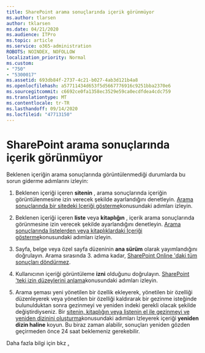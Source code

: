 ```yaml
---
title: SharePoint arama sonuçlarında içerik görünmüyor
ms.author: tlarsen
author: tklarsen
ms.date: 04/21/2020
ms.audience: ITPro
ms.topic: article
ms.service: o365-administration
ROBOTS: NOINDEX, NOFOLLOW
localization_priority: Normal
ms.custom:
- "750"
- "5300017"
ms.assetid: 693db84f-2737-4c21-b027-4ab3d121b4a8
ms.openlocfilehash: a57711434d653f5d5667776916c9251bba2370e6
ms.sourcegitcommit: c6692ce0fa1358ec3529e59ca0ecdfdea4cdc759
ms.translationtype: MT
ms.contentlocale: tr-TR
ms.lasthandoff: 09/14/2020
ms.locfileid: "47713150"
---
```

# <a name="content-doesnt-appear-in-sharepoint-search-results"></a>SharePoint arama sonuçlarında içerik görünmüyor

Beklenen içeriğin arama sonuçlarında görüntülenmediği durumlarda bu sorun giderme adımlarını izleyin:
  
1. Beklenen içeriği içeren **sitenin** , arama sonuçlarında içeriğin görüntülenmesine izin verecek şekilde ayarlandığını denetleyin. [Arama sonuçlarında bir sitedeki Içeriği gösterme](https://docs.microsoft.com/sharepoint/make-site-content-searchable#show-content-on-a-site-in-search-results)konusundaki adımları izleyin.

2. Beklenen içeriği içeren **liste** veya **kitaplığın** , içerik arama sonuçlarında görünmesine izin verecek şekilde ayarlandığını denetleyin. [Arama sonuçlarında listelerden veya kitaplıklardaki Içeriği gösterme](https://docs.microsoft.com/sharepoint/make-site-content-searchable#show-content-from-lists-or-libraries-in-search-results)konusundaki adımları izleyin.

3. Sayfa, belge veya özel sayfa düzeninin **ana sürüm** olarak yayımlandığını doğrulayın. Arama sırasında 3. adıma kadar, [SharePoint Online 'daki tüm sonuçları döndürmez](https://go.microsoft.com/fwlink/?linkid=874525).

4. Kullanıcının içeriği görüntüleme **izni** olduğunu doğrulayın. [SharePoint 'teki izin düzeylerini anlama](https://docs.microsoft.com/sharepoint/understanding-permission-levels)konusundaki adımları izleyin.
    
5. Arama şeması yeni yönetilen bir özellik ekleyerek, yönetilen bir özelliği düzenleyerek veya yönetilen bir özelliği kaldırarak bir gezinme isteğinde bulunulduktan sonra gezinmeyi ve yeniden indeki gerekli olacak şekilde değiştirdiyseniz. Bir [sitenin, kitaplığın veya listenin el ile gezinmeyi ve yeniden dizinini oluşturma](https://docs.microsoft.com/sharepoint/crawl-site-content)konusundaki adımları Izleyerek içeriği **yeniden dizin haline** koyun. Bu biraz zaman alabilir, sonuçları yeniden gözden geçirmeden önce 24 saat beklemeniz gerekebilir.

Daha fazla bilgi için bkz [.](https://docs.microsoft.com/sharepoint/make-site-content-searchable) 
  
